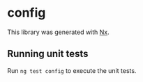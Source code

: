 # config

This library was generated with [Nx](https://nx.dev).

## Running unit tests

Run `ng test config` to execute the unit tests.
